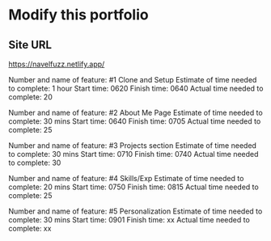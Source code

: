# Modify this portfolio

## Site URL

https://navelfuzz.netlify.app/

Number and name of feature: #1 Clone and Setup
Estimate of time needed to complete: 1 hour
Start time: 0620
Finish time: 0640
Actual time needed to complete: 20

Number and name of feature: #2 About Me Page
Estimate of time needed to complete: 30 mins
Start time: 0640
Finish time: 0705
Actual time needed to complete: 25

Number and name of feature: #3 Projects section
Estimate of time needed to complete: 30 mins
Start time: 0710
Finish time: 0740
Actual time needed to complete: 30

Number and name of feature: #4 Skills/Exp
Estimate of time needed to complete: 20 mins
Start time: 0750
Finish time: 0815
Actual time needed to complete: 25

Number and name of feature: #5 Personalization
Estimate of time needed to complete: 30 mins
Start time: 0901
Finish time: xx
Actual time needed to complete: xx
